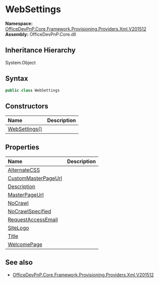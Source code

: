 # WebSettings
  

**Namespace:** [OfficeDevPnP.Core.Framework.Provisioning.Providers.Xml.V201512](OfficeDevPnP.Core.Framework.Provisioning.Providers.Xml.V201512.md)  
**Assembly:** OfficeDevPnP.Core.dll  
## Inheritance Hierarchy
System.Object  


## Syntax
```C#
public class WebSettings
```
## Constructors
|**Name**|**Description**|
|:-----|:-----|
| [WebSettings()](OfficeDevPnP.Core.Framework.Provisioning.Providers.Xml.V201512.WebSettings.ctor1.md) | 
## Properties
|**Name**|**Description**|
|:-----|:-----|
| [AlternateCSS](OfficeDevPnP.Core.Framework.Provisioning.Providers.Xml.V201512.WebSettings.AlternateCSS.md) | 
| [CustomMasterPageUrl](OfficeDevPnP.Core.Framework.Provisioning.Providers.Xml.V201512.WebSettings.CustomMasterPageUrl.md) | 
| [Description](OfficeDevPnP.Core.Framework.Provisioning.Providers.Xml.V201512.WebSettings.Description.md) | 
| [MasterPageUrl](OfficeDevPnP.Core.Framework.Provisioning.Providers.Xml.V201512.WebSettings.MasterPageUrl.md) | 
| [NoCrawl](OfficeDevPnP.Core.Framework.Provisioning.Providers.Xml.V201512.WebSettings.NoCrawl.md) | 
| [NoCrawlSpecified](OfficeDevPnP.Core.Framework.Provisioning.Providers.Xml.V201512.WebSettings.NoCrawlSpecified.md) | 
| [RequestAccessEmail](OfficeDevPnP.Core.Framework.Provisioning.Providers.Xml.V201512.WebSettings.RequestAccessEmail.md) | 
| [SiteLogo](OfficeDevPnP.Core.Framework.Provisioning.Providers.Xml.V201512.WebSettings.SiteLogo.md) | 
| [Title](OfficeDevPnP.Core.Framework.Provisioning.Providers.Xml.V201512.WebSettings.Title.md) | 
| [WelcomePage](OfficeDevPnP.Core.Framework.Provisioning.Providers.Xml.V201512.WebSettings.WelcomePage.md) | 
## See also
- [OfficeDevPnP.Core.Framework.Provisioning.Providers.Xml.V201512](OfficeDevPnP.Core.Framework.Provisioning.Providers.Xml.V201512.md)
